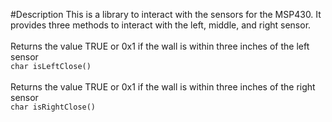 #Description
This is a library to interact with the sensors for the MSP430.  It provides three methods to interact with the left, middle, and right sensor.<br>
<br>
Returns the value TRUE or 0x1 if the wall is within three inches of the left sensor<br>
`char isLeftClose()`<br>
<br>
Returns the value TRUE or 0x1 if the wall is within three inches of the right sensor<br>
`char isRightClose()`<br>

